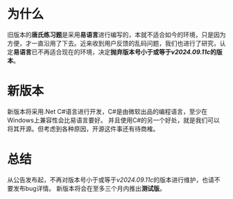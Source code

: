 # 为什么
旧版本的**唐氏练习题**是采用**易语言**进行编写的，本就不适合如今的环境，只是因为方便，才一直沿用了下去。近来收到用户反馈的乱码问题，我们也进行了研究，认定**易语言**已不再适合现在的环境，决定**抛弃版本号小于或等于*v2024.09.11c*的版本**。

# 新版本
新版本将采用.Net C#语言进行开发，C#是由微软出品的编程语言，至少在Windows上兼容性会比易语言要好。
并且使用C#的另一个好处，就是我们可以将其开源。但考虑到各种原因，开源这件事还有待商榷。

# 总结
从公告发布起，不再对版本号小于或等于*v2024.09.11c*的版本进行维护，也请不要发布bug详情。
新版本将会在至多三个月内推出**测试版**。